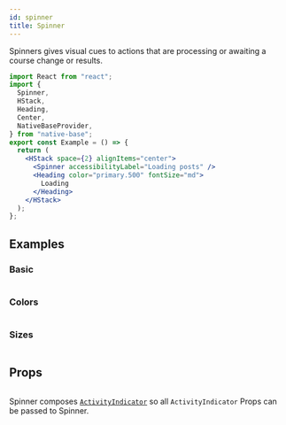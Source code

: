 ```yaml
---
id: spinner
title: Spinner
---
```


Spinners gives visual cues to actions that are processing or awaiting a course change or results.

```jsx isShowcase
import React from "react";
import {
  Spinner,
  HStack,
  Heading,
  Center,
  NativeBaseProvider,
} from "native-base";
export const Example = () => {
  return (
    <HStack space={2} alignItems="center">
      <Spinner accessibilityLabel="Loading posts" />
      <Heading color="primary.500" fontSize="md">
        Loading
      </Heading>
    </HStack>
  );
};
```

## Examples

### Basic

```ComponentSnackPlayer path=components,primitives,Spinner,usage.tsx

```

### Colors

```ComponentSnackPlayer path=components,primitives,Spinner,color.tsx

```

### Sizes

```ComponentSnackPlayer path=components,primitives,Spinner,size.tsx

```

## Props

```ComponentPropTable path=primitives,Spinner,index.tsx

```

Spinner composes [`ActivityIndicator`](https://reactnative.dev/docs/activityindicator) so all `ActivityIndicator` Props can be passed to Spinner.
